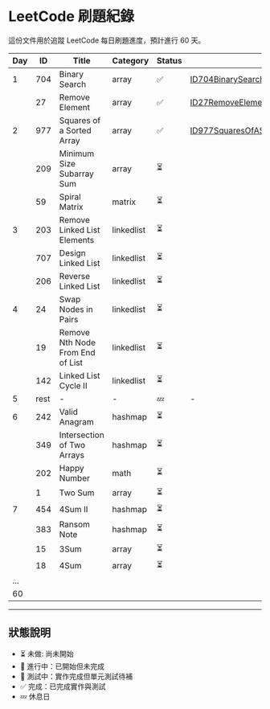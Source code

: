 # LeetCode 刷題紀錄

這份文件用於追蹤 LeetCode 每日刷題進度，預計進行 60 天。

| Day | ID   | Title                            | Category   | Status | Solution Link                                                                                                                                    | LeetCode                                                              | Article                                | Notes | 
|-----|------|----------------------------------|------------|--------|--------------------------------------------------------------------------------------------------------------------------------------------------|-----------------------------------------------------------------------|----------------------------------------|-------|
| 1   | 704  | Binary Search                    | array      | ✅      | [ID704BinarySearch.java](../src/main/java/io/github/monty/leetcode/array/ID704BinarySearch.java)                                                 | [🔗](https://leetcode.com/problems/binary-search/)                    | [🔗](../doc/daily/day01-2025-04-18.md) |       | 
|     | 27   | Remove Element                   | array      | ✅      | [ID27RemoveElement.java](../src/main/java/io/github/monty/leetcode/array/ID27RemoveElement.java)                                                 | [🔗](https://leetcode.com/problems/remove-element/)                   |                                        |       | 
| 2   | 977  | Squares of a Sorted Array        | array      | ✅      | [ID977SquaresOfASortedArray.java](../src/main/java/io/github/monty/leetcode/array/ID977SquaresOfASortedArray.java)[SquaresOfASortedArray.java]() | [🔗](https://leetcode.com/problems/squares-of-a-sorted-array/)        | [🔗](daily/day02-2025-04-19.md)        |       |       
|     | 209  | Minimum Size Subarray Sum        | array      | ⏳      |                                                                                                                                                  | [🔗](https://leetcode.com/problems/minimum-size-subarray-sum/)        |                                        |       |       
|     | 59   | Spiral Matrix                    | matrix     | ⏳      |                                                                                                                                                  | [🔗](https://leetcode.com/problems/spiral-matrix/)                    |                                        |       |       
| 3   | 203  | Remove Linked List Elements      | linkedlist | ⏳      |                                                                                                                                                  | [🔗](https://leetcode.com/problems/remove-linked-list-elements/)      |                                        |       |       
|     | 707  | Design Linked List               | linkedlist | ⏳      |                                                                                                                                                  | [🔗](https://leetcode.com/problems/design-linked-list/)               |                                        |       |       
|     | 206  | Reverse Linked List              | linkedlist | ⏳      |                                                                                                                                                  | [🔗](https://leetcode.com/problems/reverse-linked-list/)              |                                        |       |       
| 4   | 24   | Swap Nodes in Pairs              | linkedlist | ⏳      |                                                                                                                                                  | [🔗](https://leetcode.com/problems/swap-nodes-in-pairs/)              |                                        |       |       
|     | 19   | Remove Nth Node From End of List | linkedlist | ⏳      |                                                                                                                                                  | [🔗](https://leetcode.com/problems/remove-nth-node-from-end-of-list/) |                                        |       |       
|     | 142  | Linked List Cycle II             | linkedlist | ⏳      |                                                                                                                                                  | [🔗](https://leetcode.com/problems/linked-list-cycle-ii/)             |                                        |       |       
| 5   | rest | -                                | -          | 💤     | -                                                                                                                                                | -                                                                     | -                                      | -     |       
| 6   | 242  | Valid Anagram                    | hashmap    | ⏳      |                                                                                                                                                  | [🔗](https://leetcode.com/problems/valid-anagram/)                    |                                        |       |       
|     | 349  | Intersection of Two Arrays       | hashmap    | ⏳      |                                                                                                                                                  | [🔗](https://leetcode.com/problems/intersection-of-two-arrays/)       |                                        |       |       
|     | 202  | Happy Number                     | math       | ⏳      |                                                                                                                                                  | [🔗](https://leetcode.com/problems/happy-number/)                     |                                        |       |       
|     | 1    | Two Sum                          | array      | ⏳      |                                                                                                                                                  | [🔗](https://leetcode.com/problems/two-sum/)                          |                                        |       |       
| 7   | 454  | 4Sum II                          | hashmap    | ⏳      |                                                                                                                                                  | [🔗](https://leetcode.com/problems/4sum-ii/)                          |                                        |       |       
|     | 383  | Ransom Note                      | hashmap    | ⏳      |                                                                                                                                                  | [🔗](https://leetcode.com/problems/ransom-note/)                      |                                        |       |       
|     | 15   | 3Sum                             | array      | ⏳      |                                                                                                                                                  | [🔗](https://leetcode.com/problems/3sum/)                             |                                        |       |       
|     | 18   | 4Sum                             | array      | ⏳      |                                                                                                                                                  | [🔗](https://leetcode.com/problems/4sum/)                             |                                        |       |
| ... |      |                                  |            |        |                                                                                                                                                  |                                                                       |                                        |       |       
| 60  |      |                                  |            |        |                                                                                                                                                  |                                                                       |                                        |       |       

---

## 狀態說明
- ⏳ 未做: 尚未開始
- 🚧 進行中：已開始但未完成
- 🧪 測試中：實作完成但單元測試待補
- ✅ 完成：已完成實作與測試
- 💤 休息日